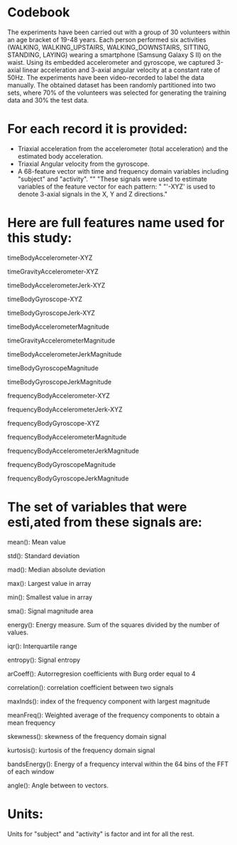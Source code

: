 
Codebook 
=================
  The experiments have been carried out with a group of 30 volunteers within an age bracket of 19-48 years. Each person performed six activities (WALKING, WALKING_UPSTAIRS, WALKING_DOWNSTAIRS, SITTING, STANDING, LAYING) wearing a smartphone (Samsung Galaxy S II) on the waist. Using its embedded accelerometer and gyroscope, we captured 3-axial linear acceleration and 3-axial angular velocity at a constant rate of 50Hz. The experiments have been video-recorded to label the data manually. The obtained dataset has been randomly partitioned into two sets, where 70% of the volunteers was selected for generating the training data and 30% the test data. 


For each record it is provided:
  ======================================
  
- Triaxial acceleration from the accelerometer (total acceleration) and the estimated body acceleration.
- Triaxial Angular velocity from the gyroscope. 
- A 68-feature vector with time and frequency domain variables including "subject" and "activity". 
""
"These signals were used to estimate variables of the feature vector for each pattern:  "
"'-XYZ' is used to denote 3-axial signals in the X, Y and Z directions."

Here are full features name used for this study:
  ======================================

timeBodyAccelerometer-XYZ

timeGravityAccelerometer-XYZ

timeBodyAccelerometerJerk-XYZ

timeBodyGyroscope-XYZ

timeBodyGyroscopeJerk-XYZ

timeBodyAccelerometerMagnitude

timeGravityAccelerometerMagnitude

timeBodyAccelerometerJerkMagnitude

timeBodyGyroscopeMagnitude

timeBodyGyroscopeJerkMagnitude

frequencyBodyAccelerometer-XYZ

frequencyBodyAccelerometerJerk-XYZ

frequencyBodyGyroscope-XYZ

frequencyBodyAccelerometerMagnitude

frequencyBodyAccelerometerJerkMagnitude

frequencyBodyGyroscopeMagnitude

frequencyBodyGyroscopeJerkMagnitude

The set of variables that were esti,ated from these signals are:
  ======================================

mean(): Mean value

std(): Standard deviation

mad(): Median absolute deviation

max(): Largest value in array

min(): Smallest value in array

sma(): Signal magnitude area

energy(): Energy measure. Sum of the squares divided by the number of values.

iqr(): Interquartile range 

entropy(): Signal entropy

arCoeff(): Autorregresion coefficients with Burg order equal to 4

correlation(): correlation coefficient between two signals

maxInds(): index of the frequency component with largest magnitude

meanFreq(): Weighted average of the frequency components to obtain a mean frequency

skewness(): skewness of the frequency domain signal 

kurtosis(): kurtosis of the frequency domain signal

bandsEnergy(): Energy of a frequency interval within the 64 bins of the FFT of each window

angle(): Angle between to vectors.

Units:
  ======================================

Units for "subject" and "activity" is factor and int for all the rest.
